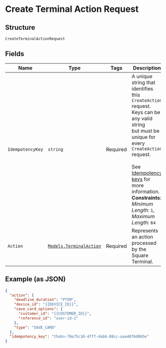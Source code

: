 
# Create Terminal Action Request

## Structure

`CreateTerminalActionRequest`

## Fields

| Name | Type | Tags | Description |
|  --- | --- | --- | --- |
| `IdempotencyKey` | `string` | Required | A unique string that identifies this `CreateAction` request. Keys can be any valid string<br>but must be unique for every `CreateAction` request.<br><br>See [Idempotency keys](https://developer.squareup.com/docs/basics/api101/idempotency) for more<br>information.<br>**Constraints**: *Minimum Length*: `1`, *Maximum Length*: `64` |
| `Action` | [`Models.TerminalAction`](../../doc/models/terminal-action.md) | Required | Represents an action processed by the Square Terminal. |

## Example (as JSON)

```json
{
  "action": {
    "deadline_duration": "PT5M",
    "device_id": "{{DEVICE_ID}}",
    "save_card_options": {
      "customer_id": "{{CUSTOMER_ID}}",
      "reference_id": "user-id-1"
    },
    "type": "SAVE_CARD"
  },
  "idempotency_key": "thahn-70e75c10-47f7-4ab6-88cc-aaa4076d065e"
}
```

